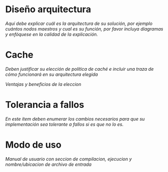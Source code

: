 # Diseño arquitectura
_Aquí debe explicar cuál es la arquitectura de su solución, por ejemplo cuántos nodos maestros y cual es su función, por favor incluya diagramas y enfóquese en la calidad de la explicación._

# Cache
_Deben justificar su elección de política de caché e incluir una traza de cómo funcionará en su arquitectura elegida_

_Ventajas y beneficios de la eleccion_

# Tolerancia a fallos
_En este ítem deben enumerar los cambios necesarios para que su implementación sea tolerante a fallos si es que no lo es._

# Modo de uso
_Manual de usuario con seccion de compilacion, ejecucion y nombre/ubicacion de archivo de entrada_